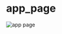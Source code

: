 # app_page

![app page](https://github.com/GLD110/Shopify-JZ-Search/blob/master/uploads/pdf-send.png, "First Image")
